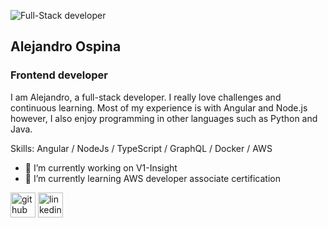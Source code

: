 ![Full-Stack developer](https://i.ibb.co/fN4nYxC/Banner.png)

## Alejandro Ospina
### Frontend developer

I am Alejandro, a full-stack developer. I really love challenges and continuous learning. Most of my experience is with Angular and Node.js however, I also enjoy programming in other languages such as Python and Java.

Skills: Angular / NodeJs / TypeScript / GraphQL / Docker / AWS

- 🔭 I’m currently working on V1-Insight 
- 🌱 I’m currently learning AWS developer associate certification 



[<img src='https://cdn.jsdelivr.net/npm/simple-icons@3.0.1/icons/github.svg' alt='github' height='40'>](https://github.com/Alejandroor11)  [<img src='https://cdn.jsdelivr.net/npm/simple-icons@3.0.1/icons/linkedin.svg' alt='linkedin' height='40'>](https://www.linkedin.com/in/alejandroospinarojas/) 
